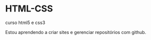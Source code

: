 # HTML-CSS
 curso html5 e css3

 Estou aprendendo a criar sites e gerenciar repositórios com github.
